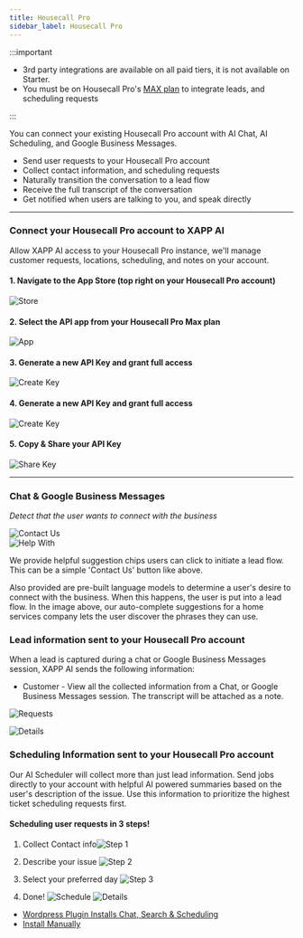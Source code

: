 ```yaml
---
title: Housecall Pro
sidebar_label: Housecall Pro
---
```


:::important

- 3rd party integrations are available on all paid tiers, it is not available on Starter.
- You must be on Housecall Pro's [MAX plan](https://www.housecallpro.com/pricing/) to integrate leads, and scheduling requests

:::

You can connect your existing Housecall Pro account with AI Chat, AI Scheduling, and Google Business Messages.

- Send user requests to your Housecall Pro account
- Collect contact information, and scheduling requests
- Naturally transition the conversation to a lead flow
- Receive the full transcript of the conversation
- Get notified when users are talking to you, and speak directly

---

### Connect your Housecall Pro account to XAPP AI

Allow XAPP AI access to your Housecall Pro instance, we'll manage customer requests, locations, scheduling, and notes on your account.  

#### 1. Navigate to the App Store (top right on your Housecall Pro account)

<div style={{width: '40%'}}>

![Store](../../static/img/integrations/housecall-pro/app-store.png)

</div>

#### 2. Select the API app from your Housecall Pro Max plan

<div style={{width: '70%'}}>

![App](../../static/img/integrations/housecall-pro/api-app.png)

</div>

#### 3. Generate a new API Key and grant full access

<div style={{width: '80%'}}>

![Create Key](../../static/img/integrations/housecall-pro/api-screen.png)

</div>

#### 4. Generate a new API Key and grant full access 

<div style={{display: '30%'}}>

![Create Key](../../static/img/integrations/housecall-pro/api-key.png)

</div>

#### 5. Copy & Share your API Key

<div style={{display: '20%'}}>

![Share Key](../../static/img/integrations/housecall-pro/share-key.png)

</div>

<hr/>

### Chat & Google Business Messages
  *Detect that the user wants to connect with the business*

<div className="centered-image-container">
<img src="/img/integrations/lacrm/contact-us.png" alt="Contact Us"/>
</div>



<div className="centered-image-container">
<img src="/img/integrations/lacrm/help-with.png" alt="Help With"/>
</div>

We provide helpful suggestion chips users can click to initiate a lead flow. This can be a simple 'Contact Us' button like above.

Also provided are pre-built language models to determine a user's desire to connect with the business. When this happens, the user is put into a lead flow. In the image above, our auto-complete suggestions for a home services company lets the user discover the phrases they can use.


### Lead information sent to your Housecall Pro account

When a lead is captured during a chat or Google Business Messages session, XAPP AI sends the following information:

- Customer - View all the collected information from a Chat, or Google Business Messages session. The transcript will be attached as a note.

<div style={{width: '60%'}}>

![Requests](../../static/img/integrations/housecall-pro/Customer.png)

![Details](../../static/img/integrations/housecall-pro/Notes.png)


</div>

### Scheduling Information sent to your Housecall Pro account

Our AI Scheduler will collect more than just lead information.  Send jobs directly to your account with helpful AI powered summaries based on the user's description of the issue.  Use this information to prioritize the highest ticket scheduling requests first.  

<div style={{width: '40%'}}>


#### Scheduling user requests in 3 steps!


1. Collect Contact info![Step 1](../../static/img/integrations/housecall-pro/contact.png)

2. Describe your issue ![Step 2](../../static/img/integrations/housecall-pro/description.png)

3. Select your preferred day ![Step 3](../../static/img/integrations/housecall-pro/time.png)

4. Done! ![Schedule](../../static/img/integrations/housecall-pro/Schedule.png)
        ![Details](../../static/img/integrations/housecall-pro/Scheduling-Notes.png)



</div>

- [Wordpress Plugin Installs Chat, Search & Scheduling](/help/install/wordpress)
- [Install Manually](/help/install/javascript)
